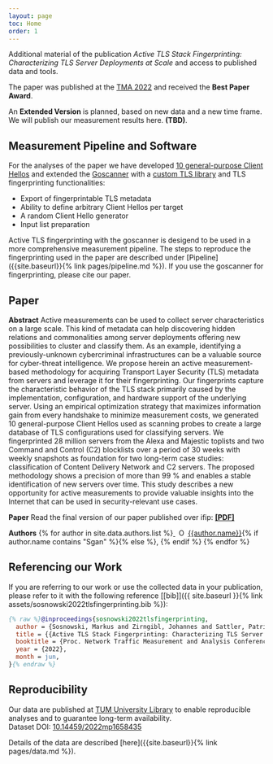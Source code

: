 ```yaml
---
layout: page
toc: Home
order: 1
---
```


Additional material of the publication *Active TLS Stack Fingerprinting: 
Characterizing TLS Server Deployments at Scale* and access to published
data and tools.

The paper was published at the [TMA 2022](https://tma.ifip.org/2022/) and received the **Best Paper Award**.

An **Extended Version** is planned, based on new data and a new time frame. We will publish our measurement results here. **(TBD)**.

## Measurement Pipeline and Software

For the analyses of the paper we have developed [10 general-purpose Client Hellos](https://github.com/tumi8/active-tls-fingerprinting) and extended the [Goscanner](https://github.com/tumi8/goscanner) with a [custom TLS library](https://github.com/tumi8/goscanner/tree/master/tls) and TLS fingerprinting functionalities:

- Export of fingerprintable TLS metadata
- Ability to define arbitrary Client Hellos per target
- A random Client Hello generator
- Input list preparation

Active TLS fingerprinting with the goscanner is desigend to be used in a more comprehensive measurement pipeline.
The steps to reproduce the fingerprinting used in the paper are described under [Pipeline]({{site.baseurl}}{% link pages/pipeline.md %}).
If you use the goscanner for fingerprinting, please cite our paper.

## Paper

**Abstract** 
Active measurements can be used to collect server characteristics on a large scale. This kind of metadata can help discovering hidden relations and commonalities among server deployments offering new possibilities to cluster and classify them. As an example, identifying a previously-unknown cybercriminal infrastructures can be a valuable source for cyber-threat intelligence. We propose herein an active measurement-based methodology for acquiring Transport Layer Security (TLS) metadata from servers and leverage it for their fingerprinting. Our fingerprints capture the characteristic behavior of the TLS stack primarily caused by the implementation, configuration, and hardware support of the underlying server. Using an empirical optimization strategy that maximizes information gain from every handshake to minimize measurement costs, we generated 10 general-purpose Client Hellos used as scanning probes to create a large database of TLS configurations used for classifying servers. We fingerprinted 28 million servers from the Alexa and Majestic toplists and two Command and Control (C2) blocklists over a period of 30 weeks with weekly snapshots as foundation for two long-term case studies: classification of Content Delivery Network and C2 servers. The proposed methodology shows a precision of more than 99 % and enables a stable identification of new servers over time. This study describes a new opportunity for active measurements to provide valuable insights into the Internet that can be used in security-relevant use cases.

**Paper** Read the final version of our paper published over ifip: **[[PDF]](https://tma.ifip.org/2022/wp-content/uploads/sites/11/2022/06/tma2022-paper35.pdf)**

**Authors**
{% for author in site.data.authors.list %}<a style="border-bottom: none" href="https://orcid.org/{{author.orcid}}">
<img src="assets/ORCIDiD_icon16x16.png" style="width: 1em; margin-inline-start: 0.5em;" alt="ORCID iD icon"/></a>
[{{author.name}}](https://orcid.org/{{author.orcid}}){% if author.name contains "Sgan" %}{% else %}, {% endif %}
{% endfor %}

## Referencing our Work

If you are referring to our work or use the collected data in your publication, please refer to it with the following reference [[bib]]({{ site.baseurl }}{% link assets/sosnowski2022tlsfingerprinting.bib %}):

```bib
{% raw %}@inproceedings{sosnowski2022tlsfingerprinting,
  author = {Sosnowski, Markus and Zirngibl, Johannes and Sattler, Patrick and Carle, Georg and Grohnfeldt, Claas and Russo, Michele and Sgandurra, Daniele},
  title = {{Active TLS Stack Fingerprinting: Characterizing TLS Server Deployments at Scale}},
  booktitle = {Proc. Network Traffic Measurement and Analysis Conference (TMA)},
  year = {2022},
  month = jun,
}{% endraw %}
```


## Reproducibility

Our data are published at [TUM University Library](https://mediatum.ub.tum.de/1658435) to enable reproducible analyses and to guarantee long-term availability.<br>
Dataset DOI: [10.14459/2022mp1658435](https://doi.org/10.14459/2022mp1658435)

Details of the data are described [here]({{site.baseurl}}{% link pages/data.md %}).

